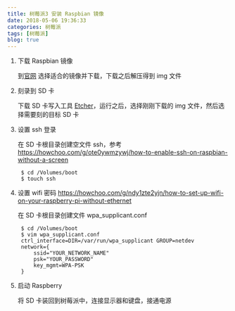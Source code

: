 ```yaml
---
title: 树莓派3 安装 Raspbian 镜像
date: 2018-05-06 19:36:33
categories: 树莓派
tags: [树莓派]
blog: true
---
```




1. 下载 Raspbian 镜像

    到[官网](https://www.raspberrypi.org/downloads/) 选择适合的镜像并下载，下载之后解压得到 img 文件

2. 刻录到 SD 卡
    
    下载 SD 卡写入工具 [Etcher](https://etcher.io/)，运行之后，选择刚刚下载的 img 文件，然后选择需要刻的目标 SD 卡

3. 设置 ssh 登录

    在 SD 卡根目录创建空文件 ssh，参考 https://howchoo.com/g/ote0ywmzywj/how-to-enable-ssh-on-raspbian-without-a-screen

        $ cd /Volumes/boot
        $ touch ssh

<!-- more -->

4. 设置 wifi 密码 https://howchoo.com/g/ndy1zte2yjn/how-to-set-up-wifi-on-your-raspberry-pi-without-ethernet

    在 SD 卡根目录创建文件 wpa_supplicant.conf

        $ cd /Volumes/boot
        $ vim wpa_supplicant.conf
        ctrl_interface=DIR=/var/run/wpa_supplicant GROUP=netdev
        network={
            ssid="YOUR_NETWORK_NAME"
            psk="YOUR_PASSWORD"
            key_mgmt=WPA-PSK
        }

5. 启动 Raspberry

    将 SD 卡装回到树莓派中，连接显示器和键盘，接通电源


